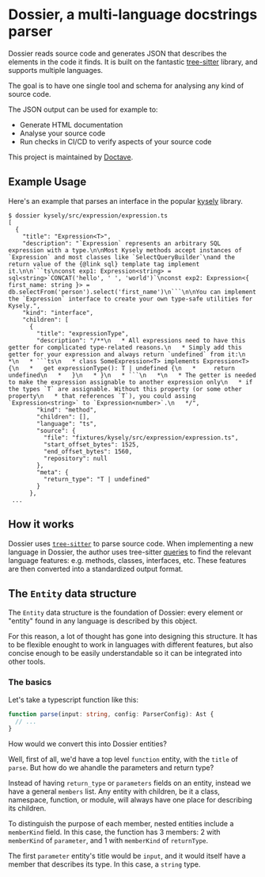 # Dossier, a multi-language docstrings parser

Dossier reads source code and generates JSON that describes the elements in the code it finds. It is built on the fantastic [tree-sitter](https://tree-sitter.github.io/tree-sitter/) library, and supports multiple languages.

The goal is to have one single tool and schema for analysing any kind of source code.

The JSON output can be used for example to:

- Generate HTML documentation
- Analyse your source code
- Run checks in CI/CD to verify aspects of your source code

This project is maintained by [Doctave](https://www.doctave.com).

## Example Usage

Here's an example that parses an interface in the popular [kysely](https://kysely.dev/) library.

````
$ dossier kysely/src/expression/expression.ts
[
  {
    "title": "Expression<T>",
    "description": "`Expression` represents an arbitrary SQL expression with a type.\n\nMost Kysely methods accept instances of `Expression` and most classes like `SelectQueryBuilder`\nand the return value of the {@link sql} template tag implement it.\n\n```ts\nconst exp1: Expression<string> = sql<string>`CONCAT('hello', ' ', 'world')`\nconst exp2: Expression<{ first_name: string }> = db.selectFrom('person').select('first_name')\n```\n\nYou can implement the `Expression` interface to create your own type-safe utilities for Kysely.",
    "kind": "interface",
    "children": [
      {
        "title": "expressionType",
        "description": "/**\n   * All expressions need to have this getter for complicated type-related reasons.\n   * Simply add this getter for your expression and always return `undefined` from it:\n   *\n   * ```ts\n   * class SomeExpression<T> implements Expression<T> {\n   *   get expressionType(): T | undefined {\n   *     return undefined\n   *   }\n   * }\n   * ```\n   *\n   * The getter is needed to make the expression assignable to another expression only\n   * if the types `T` are assignable. Without this property (or some other property\n   * that references `T`), you could assing `Expression<string>` to `Expression<number>`.\n   */",
        "kind": "method",
        "children": [],
        "language": "ts",
        "source": {
          "file": "fixtures/kysely/src/expression/expression.ts",
          "start_offset_bytes": 1525,
          "end_offset_bytes": 1560,
          "repository": null
        },
        "meta": {
          "return_type": "T | undefined"
        }
      },
 ...
````

## How it works

Dossier uses [`tree-sitter`](https://tree-sitter.github.io/tree-sitter/) to parse source code. When implementing a new language in Dossier, the author uses tree-sitter [queries](https://tree-sitter.github.io/tree-sitter/using-parsers#pattern-matching-with-queries) to find the relevant language features: e.g. methods, classes, interfaces, etc. These features are then converted into a standardized output format.

## The `Entity` data structure

The `Entity` data structure is the foundation of Dossier: every element or "entity" found in any language is described by this object.

For this reason, a lot of thought has gone into designing this structure. It has to be flexible enought to work in languages with different features, but also concise enough to be easily understandable so it can be integrated into other tools.

### The basics

Let's take a typescript function like this:

```typescript
function parse(input: string, config: ParserConfig): Ast {
  // ...
}
```

How would we convert this into Dossier entities?

Well, first of all, we'd have a top level `function` entity, with the `title` of `parse`. But how do we ahandle the parameters and return type?

Instead of having `return_type` or `parameters` fields on an entity, instead we have a general `members` list. Any entity with children, be it a class, namespace, function, or module, will always have one place for describing its children.

To distinguish the purpose of each member, nested entities include a `memberKind` field. In this case, the function has 3 members: 2 with `memberKind` of `parameter`, and 1 with `memberKind` of `returnType`.

The first `parameter` entity's title would be `input`, and it would itself have a member that describes its type. In this case, a `string` type.
